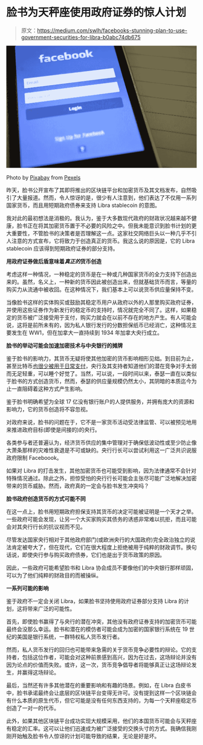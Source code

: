 # 脸书为天秤座使用政府证券的惊人计划

> 原文：<https://medium.com/swlh/facebooks-stunning-plan-to-use-government-securities-for-libra-b0abc74db675>

![](img/e6635814795bc567fa1a54c18626ef52.png)

Photo by [Pixabay](https://www.pexels.com/@pixabay?utm_content=attributionCopyText&utm_medium=referral&utm_source=pexels) from [Pexels](https://www.pexels.com/photo/facebook-internet-login-screen-267482/?utm_content=attributionCopyText&utm_medium=referral&utm_source=pexels)

昨天，脸书公开宣布了其即将推出的区块链平台和加密货币及其文档发布，自然吸引了大量报道。然而，令人惊讶的是，很少有人注意到，他们表达了不仅用一系列国家货币，而且用短期政府债券来支持 Libra stablecoin 的意图。

我对此的最初想法是消极的。我认为，鉴于大多数现代政府的财政状况越来越不健康，脸书正在将其加密货币置于不必要的风险之中。但我未能意识到脸书计划的更大重要性，不管脸书的决策者是否理解这一点。这家社交网络巨头以一种几乎不引人注意的方式宣布，它将致力于创造真正的货币。我这么说的原因是，它的 Libra stablecoin 应该得到短期政府证券的部分支持。

**用政府证券做后盾意味着*真正的*货币创造**

考虑这样一种情况，一种稳定的货币是在一种或几种国家货币的全力支持下创造出来的。虽然，名义上，一种新的货币因此被创造出来，但就基础货币而言，等量的购买力从流通中被收回。在这种情况下，我们基本上可以说货币供应量保持不变。

当像脸书这样的实体购买或鼓励其稳定币用户从政府以外的人那里购买政府证券，并使用这些证券作为新发行的稳定币的支持时，情况就完全不同了。这样，如果稳定的货币被广泛接受用于支付，购买力就会在以前不存在的地方产生。有人可能会说，这将是前所未有的，因为私人银行发行的分数担保纸币已经消亡，这种情况主要发生在 WW1，但在加拿大一直持续到 1934 年加拿大央行成立。

**脸书的举动可能会加速加密技术与中央银行的摊牌**

鉴于脸书的影响力，其货币无疑将使其他加密的货币影响相形见绌。到目前为止，甚至比特币[也很少被用于日常支付](https://www.bloomberg.com/news/articles/2019-05-31/bitcoin-s-rally-masks-uncomfortable-fact-almost-nobody-uses-it?utm_campaign=socialflow-organic&utm_content=crypto&utm_medium=social&utm_source=twitter)，央行及其支持者知道他们的潜在竞争对手太弱而无足轻重，可以睡个好觉了。当然，可以说，一段时间以来，泰瑟一直在以类似于脸书的方式创造货币，然而，泰瑟的供应量规模仍然太小，其阴暗的本质迄今为止一直阻碍着这种方式产生影响。

鉴于脸书明确希望为全球 17 亿没有银行账户的人提供服务，并拥有庞大的资源和影响力，它的货币创造将不容忽视。

对政府来说，脸书的问题在于，它不是一家货币活动受法律监管、可以被预见地用来推进政府目标(即使是间接的)的央行。

各类参与者还普遍认为，经济货币供应的集中管理对于确保低波动性或至少防止像大萧条那样的灾难性衰退是不可或缺的。央行行长可以尝试利用这一广泛共识说服政府限制 Faceboook。

如果对 Libra 的打击发生，其他加密货币也可能受到影响，因为法律通常不会针对特殊情况通过。除此之外，担惊受怕的央行行长可能会主张尽可能广泛地解决加密带来的货币威胁。然而，政府真的一定会与脸书发生冲突吗？

**脸书政府创造货币的方式可能不同**

在这一点上，脸书用短期政府担保支持其货币的决定可能被证明是一个天才之举。一些政府可能会发现，让另一个大买家购买其债务的诱惑非常难以抗拒，而且可能会对其央行行长的抗议视而不见。

尽管发达国家央行相对于其他政府部门(或欧洲央行的大国政府)完全政治独立的说法肯定被夸大了，但在现代，它们在很大程度上拒绝被用于纯粹的财政调节。换句话说，即使央行参与购买政府债券，它们也是出于货币政策的原因。

因此，一些政府可能希望脸书和 Libra 协会成员不要像他们的中央银行那样顽固，可以为了他们纯粹的财政目的而被操纵。

**一系列可能的影响**

鉴于政府不一定会关闭 Libra，如果脸书坚持使用政府证券部分支持 Libra 的计划，这将带来广泛的可能性。

首先，即使脸书赢得了与央行的潜在冲突，其他没有政府证券支持的加密货币可能最终会没那么幸运。脸书和潜在的模仿者可能会成为加密的国家银行系统在 19 世纪的美国是银行系统，一群特权私人货币发行者。

然而，私人货币发行的回归也可能带来急需的关于货币竞争必要性的辩论。它的支持者，包括这位作者，可能会对这种前景感到高兴，因为在过去，这场辩论并没有因为论点的价值而失败。或许，这一次，货币竞争倡导者将能够真正让这场辩论发生，并赢得这场辩论。

最后，当然还有许多其他潜在的重要影响和有趣的场景。例如，在 Libra 白皮书中，脸书承诺最终会让底层的区块链平台变得无许可。没有提到这样一个区块链会有什么本质的原生代币，但它可能是没有任何东西支持的，为每一个天秤座稳定币创造了一对一的代币。

此外，如果其他区块链平台成功实现大规模采用，他们的本国货币可能会与天秤座有稳定的汇率。这可以让他们迅速成为被广泛接受的交换头寸的方式。我确信我刚刚开始触及脸书令人惊讶的计划可能导致的结果，无论是好是坏。